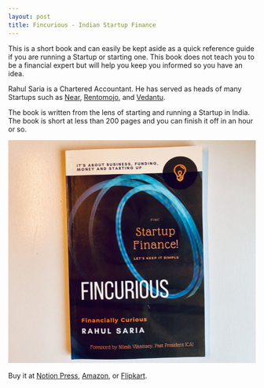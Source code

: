 ```yaml
---
layout: post
title: Fincurious - Indian Startup Finance
---
```


This is a short book and can easily be kept aside as a quick reference guide if you are running a Startup or starting one. This book does not teach you to be a financial expert but will help you keep you informed so you have an idea.

Rahul Saria is a Chartered Accountant. He has served as heads of many Startups such as
[Near](https://near.co/),
[Rentomojo](https://www.rentomojo.com/), and
[Vedantu](https://www.vedantu.com/).

The book is written from the lens of starting and running a Startup in India. The book is short at less than 200 pages and you can finish it off in an hour or so.

[![Fincurious)](/static/2020/fincurious.jpg)](http://fincurious.com)

Buy it at
[Notion Press](https://notionpress.com/read/fincurious),
[Amazon](https://www.amazon.in/dp/1648999891), or 
[Flipkart](https://www.flipkart.com/fincurious-startup-finance/p/itm111e8d3dac0b6).
